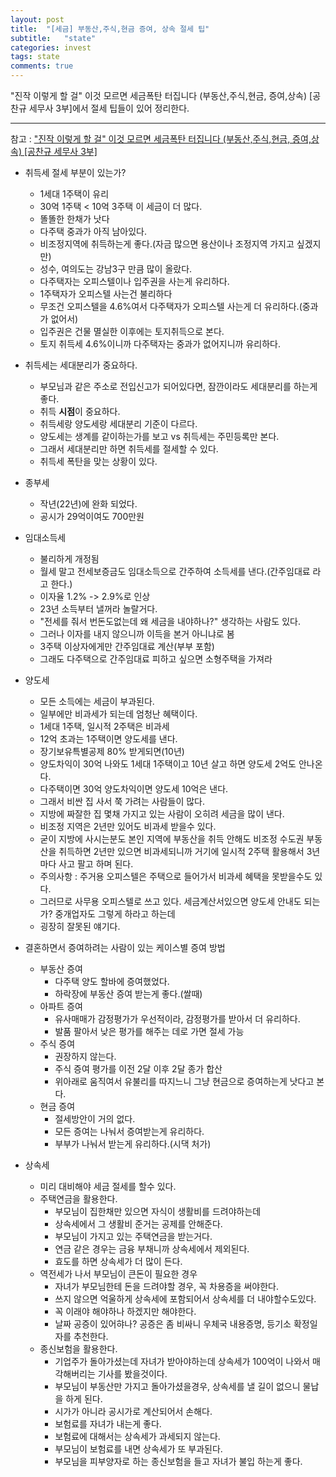 ```yaml
---
layout: post
title:  "[세금] 부동산,주식,현금 증여, 상속 절세 팁"
subtitle:   "state"
categories: invest
tags: state
comments: true
---
```


"진작 이렇게 할 걸" 이것 모르면 세금폭탄 터집니다 (부동산,주식,현금, 증여,상속) [공찬규 세무사 3부]에서 절세 팁들이 있어 정리한다.

---


참고 : ["진작 이렇게 할 걸" 이것 모르면 세금폭탄 터집니다 (부동산,주식,현금, 증여,상속) [공찬규 세무사 3부]](https://www.youtube.com/watch?v=ua3tBo1G4-U&t=441)


- 취득세 절세 부분이 있는가?
    - 1세대 1주택이 유리
    - 30억 1주택 < 10억 3주택 이 세금이 더 많다.
    - 똘똘한 한채가 낫다
    - 다주택 중과가 아직 남아있다.
    - 비조정지역에 취득하는게 좋다.(자금 많으면 용산이나 조정지역 가지고 싶겠지만)
    - 성수, 여의도는 강남3구 만큼 많이 올랐다.
    - 다주택자는 오피스텔이나 입주권을 사는게 유리하다.
    - 1주택자가 오피스텔 사는건 불리하다
    - 무조건 오피스텔을 4.6%여서 다주택자가 오피스텔 사는게 더 유리하다.(중과가 없어서)
    - 입주권은 건물 멸실한 이후에는 토지취득으로 본다.
    - 토지 취득세 4.6%이니까 다주택자는 중과가 없어지니까 유리하다.
  
- 취득세는 세대분리가 중요하다.
    - 부모님과 같은 주소로 전입신고가 되어있다면, 잠깐이라도 세대분리를 하는게 좋다.
    - 취득 **시점**이 중요하다.
    - 취득세랑 양도세랑 세대분리 기준이 다르다.
    - 양도세는 생계를 같이하는가를 보고 vs 취득세는 주민등록만 본다.
    - 그래서 세대분리만 하면 취득세를 절세할 수 있다.
    - 취득세 폭탄을 맞는 상황이 있다.
  
- 종부세
    - 작년(22년)에 완화 되었다.
    - 공시가 29억이여도 700만원
  
- 임대소득세
    - 불리하게 개정됨
    - 월세 말고 전세보증금도 임대소득으로 간주하여 소득세를 낸다.(간주임대료 라고 한다.)
    - 이자율 1.2% -> 2.9%로 인상
    - 23년 소득부터 낼꺼라 놀랄거다.
    - "전세를 줘서 번돈도없는데 왜 세금을 내야하나?" 생각하는 사람도 있다.
    - 그러나 이자를 내지 않으니까 이득을 본거 아니냐로 봄
    - 3주택 이상자에게만 간주임대료 계산(부부 포함)
    - 그래도 다주택으로 간주임대료 피하고 싶으면 소형주택을 가져라
  
- 양도세
    - 모든 소득에는 세금이 부과된다.
    - 일부에만 비과세가 되는데 엄청난 혜택이다.
    - 1세대 1주택, 일시적 2주택은 비과세
    - 12억 초과는 1주택이면 양도세를 낸다.
    - 장기보유특별공제 80% 받게되면(10년)
    - 양도차익이 30억 나와도 1세대 1주택이고 10년 살고 하면 양도세 2억도 안나온다.
    - 다주택이면 30억 양도차익이면 양도세 10억은 낸다.
    - 그래서 비싼 집 사서 쭉 가려는 사람들이 많다.
    - 지방에 짜잘한 집 몇채 가지고 있는 사람이 오히려 세금을 많이 낸다.
    - 비조정 지역은 2년만 있어도 비과세 받을수 있다.
    - 굳이 지방에 사시는분도 본인 지역에 부동산을 취득 안해도 비조정 수도권 부동산을 취득하면 2년만 있으면 비과세되니까 거기에 일시적 2주택 활용해서 3년마다 사고 팔고 하며 된다.
    - 주의사항 : 주거용 오피스텔은 주택으로 들어가서 비과세 혜택을 못받을수도 있다.
    - 그러므로 사무용 오피스텔로 쓰고 있다. 세금계산서있으면 양도세 안내도 되는가? 중개업자도 그렇게 하라고 하는데
    - 굉장히 잘못된 얘기다.
  
- 결혼하면서 증여하려는 사람이 있는 케이스별 증여 방법
    - 부동산 증여
        - 다주택 양도 할바에 증여했었다.
        - 하락장에 부동산 증여 받는게 좋다.(쌀때)
    - 아파트 증여
        - 유사매매가 감정평가가 우선적이라, 감정평가를 받아서 더 유리하다.
        - 발품 팔아서 낮은 평가를 해주는 데로 가면 절세 가능
    - 주식 증여
        - 권장하지 않는다.
        - 주식 증여 평가를 이전 2달 이후 2달 종가 합산
        - 위아래로 움직여서 유불리를 따지느니 그냥 현금으로 증여하는게 낫다고 본다.
    - 현금 증여
        - 절세방안이 거의 없다.
        - 모든 증여는 나눠서 증여받는게 유리하다.
        - 부부가 나눠서 받는게 유리하다.(시댁 처가)
  
- 상속세
    - 미리 대비해야 세금 절세를 할수 있다.
    - 주택연금을 활용한다.
        - 부모님이 집한채만 있으면 자식이 생활비를 드려야하는데
        - 상속세에서 그 생활비 준거는 공제를 안해준다.
        - 부모님이 가지고 있는 주택연금을 받는거다.
        - 연금 같은 경우는 금융 부채니까 상속세에서 제외된다.
        - 효도를 하면 상속세가 더 많이 든다.
    - 역전세가 나서 부모님이 큰돈이 필요한 경우
        - 자녀가 부모님한테 돈을 드려야할 경우, 꼭 차용증을 써야한다.
        - 쓰지 않으면 억울하게 상속세에 포함되어서 상속세를 더 내야할수도있다.
        - 꼭 이래야 해야하나 하겠지만 해야한다.
        - 날짜 공증이 있어햐나? 공증은 좀 비싸니 우체국 내용증명, 등기소 확정일자를 추천한다.
    - 종신보험을 활용한다.
        - 기업주가 돌아가셨는데 자녀가 받아야하는데 상속세가 100억이 나와서 매각해버리는 기사를 봤을것이다.
        - 부모님이 부동산만 가지고 돌아가셨을경우, 상속세를 낼 길이 없으니 물납을 하게 된다.
        - 시가가 아니라 공시가로 계산되어서 손해다.
        - 보험료를 자녀가 내는게 좋다.
        - 보험료에 대해서는 상속세가 과세되지 않는다.
        - 부모님이 보험료를 내면 상속세가 또 부과된다.
        - 부모님을 피부양자로 하는 종신보험을 들고 자녀가 불입 하는게 좋다.
